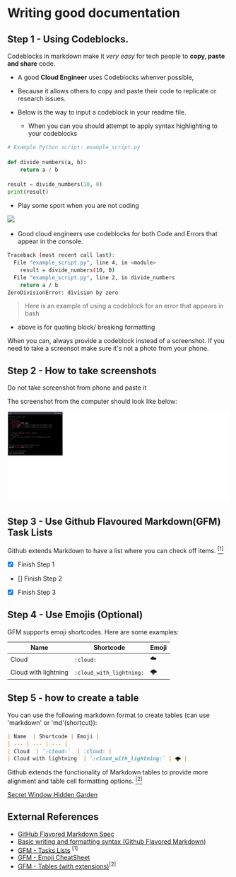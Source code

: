 # Writing good documentation

## Step 1 - Using Codeblocks.

Codeblocks in markdown make it *very easy* for tech people to **copy, paste and share** code.

- A good __Cloud Engineer__ uses Codeblocks whenver possible,
- Because it allows others to copy and paste their code to replicate or research issues.
- Below is the way to input a codeblock in your readme file.

  - When you can you should attempt to apply syntax highlighting to your codeblocks
```python (works for yaml, terraform)
# Example Python script: example_script.py

def divide_numbers(a, b):
    return a / b

result = divide_numbers(10, 0)
print(result)
```
- Play some sport when you are not coding

<img width="200px" src="https://github.com/user-attachments/assets/28829420-d34f-4558-b72f-8e3fecde66d3" />

- Good cloud engineers use codeblocks for both Code and Errors that appear in the console.
```bash
Traceback (most recent call last):
  File "example_script.py", line 4, in <module>
    result = divide_numbers(10, 0)
  File "example_script.py", line 2, in divide_numbers
    return a / b
ZeroDivisionError: division by zero
```
> Here is an example of using a codeblock for an error that appears in bash

- above is for quoting block/ breaking formatting

When you can, always provide a codeblock instead of a screenshot.
If you need to take a screensot make sure it's not a photo from your phone.
## Step 2 - How to take screenshots

Do not take screenshot from phone and paste it

The screenshot from the computer should look like below:

![screenshot_from_computer](assets/screenshot_github_learn_code.png)

## Step 3 - Use Github Flavoured Markdown(GFM) Task Lists

Github extends Markdown to have a list where you can check off items. [<sup>[1]</sup>](#external-references)

- [x] Finish Step 1
- [] Finish Step 2
- [x] Finish Step 3

## Step 4 - Use Emojis (Optional)

GFM supports  emoji shortcodes.
Here are some examples:

| Name  | Shortcode | Emoji |
| --- | --- | --- |
| Cloud  | `:cloud:`  | :cloud: |
| Cloud with lightning  | `:cloud_with_lightning:` | 🌩️ |

## Step 5 - how to create a table 

You can use the following markdown format to create tables (can use 'markdown' or 'md'(shortcut)):

```md
| Name  | Shortcode | Emoji |
| --- | --- | --- |
| Cloud  | `:cloud:`  | :cloud: |
| Cloud with lightning  | `:cloud_with_lightning:` | 🌩️ |
```
Github extends the functionality of Markdown tables to provide more alignment and table cell formatting options.
[<sup>[2]</sup>](#external-references)

[Secret Window Hidden Garden](secret-window/hidden-garden.md)
## External References
- [GitHub Flavored Markdown Spec](https://github.github.com/en/get-started/gfm)
- [Basic writing and formatting syntax (Github Flavored Markdown)](https://docs.github.com/en/get-started/writing-on-github/getting-started-with-writing-and-formatting-on-github/basic-writing-and-formatting-syntax)
- [GFM - Tasks Lists](https://docs.github.com/en/get-started/writing-on-github/getting-started-with-writing-and-formatting-on-github/basic-writing-and-formatting-syntax#task-lists) <sup>[1]</sup>
- [GFM - Emoji CheatSheet](https://github.com/ikatyang/emoji-cheat-sheet)
- [GFM - Tables (with extensions)](https://docs.github.com/en/get-started/writing-on-github/working-with-advanced-formatting/organizing-information-with-tables)<sup>[2]</sup>
